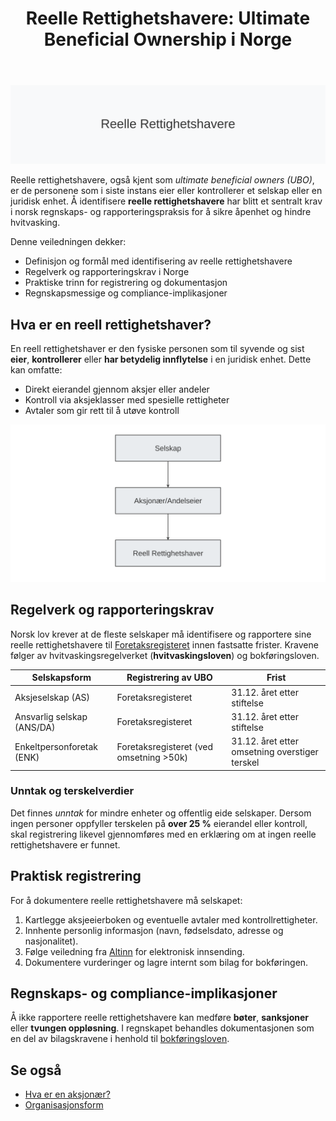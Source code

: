 ﻿---
title: "Reelle Rettighetshavere: Ultimate Beneficial Ownership i Norge"
seoTitle: "Reelle rettighetshavere | Ultimate beneficial ownership i Norge"
description: "Reelle rettighetshavere er personene som i siste instans eier eller kontrollerer en juridisk enhet, og må identifiseres og rapporteres etter norsk regelverk."
summary: "Definisjon av reelle rettighetshavere, terskler, registrering og praktiske krav i Norge."
---

![Reelle Rettighetshavere](reelle-rettighetshavere-image.svg)

Reelle rettighetshavere, også kjent som *ultimate beneficial owners (UBO)*, er de personene som i siste instans eier eller kontrollerer et selskap eller en juridisk enhet. Å identifisere **reelle rettighetshavere** har blitt et sentralt krav i norsk regnskaps- og rapporteringspraksis for å sikre åpenhet og hindre hvitvasking.

Denne veiledningen dekker:

* Definisjon og formål med identifisering av reelle rettighetshavere
* Regelverk og rapporteringskrav i Norge
* Praktiske trinn for registrering og dokumentasjon
* Regnskapsmessige og compliance-implikasjoner

## Hva er en reell rettighetshaver?

En reell rettighetshaver er den fysiske personen som til syvende og sist **eier**, **kontrollerer** eller **har betydelig innflytelse** i en juridisk enhet. Dette kan omfatte:

* Direkt eierandel gjennom aksjer eller andeler
* Kontroll via aksjeklasser med spesielle rettigheter
* Avtaler som gir rett til å utøve kontroll

![Struktur over reelle rettighetshavere](reelle-rettighetshavere-struktur.svg)

## Regelverk og rapporteringskrav

Norsk lov krever at de fleste selskaper må identifisere og rapportere sine reelle rettighetshavere til [Foretaksregisteret](/blogs/regnskap/hva-er-foretaksregisteret "Hva er Foretaksregisteret?") innen fastsatte frister. Kravene følger av hvitvaskingsregelverket (**hvitvaskingsloven**) og bokføringsloven.

| Selskapsform               | Registrering av UBO                 | Frist        |
|-----------------------------|-------------------------------------|--------------|
| Aksjeselskap (AS)          | Foretaksregisteret                  | 31.12. året etter stiftelse |
| Ansvarlig selskap (ANS/DA)  | Foretaksregisteret                  | 31.12. året etter stiftelse |
| Enkeltpersonforetak (ENK)   | Foretaksregisteret (ved omsetning >50k)| 31.12. året etter omsetning overstiger terskel |

### Unntak og terskelverdier

Det finnes *unntak* for mindre enheter og offentlig eide selskaper. Dersom ingen personer oppfyller terskelen på **over 25 %** eierandel eller kontroll, skal registrering likevel gjennomføres med en erklæring om at ingen reelle rettighetshavere er funnet.

## Praktisk registrering

For å dokumentere reelle rettighetshavere må selskapet:

1. Kartlegge aksjeeierboken og eventuelle avtaler med kontrollrettigheter.
2. Innhente personlig informasjon (navn, fødselsdato, adresse og nasjonalitet).
3. Følge veiledning fra [Altinn](/blogs/regnskap/hva-er-altinn "Hva er Altinn? Komplett Guide til Digitalt Samfunn") for elektronisk innsending.
4. Dokumentere vurderinger og lagre internt som bilag for bokføringen.

## Regnskaps- og compliance-implikasjoner

Å ikke rapportere reelle rettighetshavere kan medføre **bøter**, **sanksjoner** eller **tvungen oppløsning**. I regnskapet behandles dokumentasjonen som en del av bilagskravene i henhold til [bokføringsloven](/blogs/regnskap/hva-er-bokforingsloven "Hva er Bokføringsloven?").

## Se også

* [Hva er en aksjonær?](/blogs/regnskap/hva-er-en-aksjonaer "Hva er en Aksjonær? En Komplett Guide")
* [Organisasjonsform](/blogs/regnskap/organisasjonsform "Organisasjonsform: Komplett Guide til Selskapsformer i Norge")










